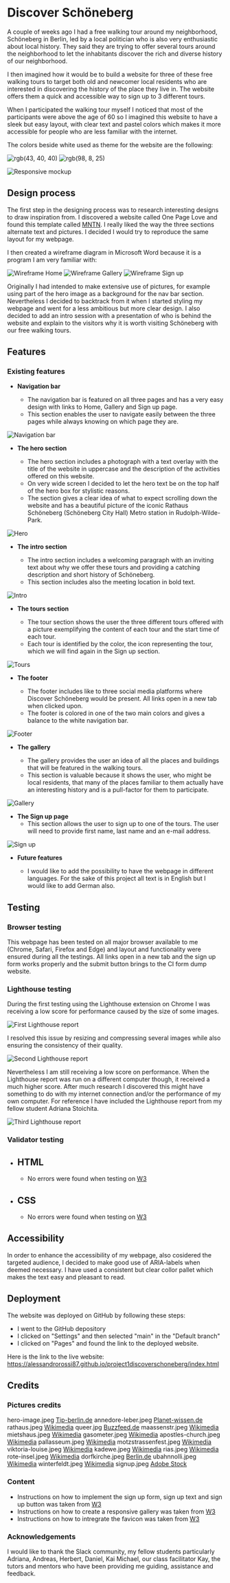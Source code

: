 # Discover Schöneberg

A couple of weeks ago I had a free walking tour around my neighborhood, Schöneberg in Berlin, led by a local politician who is also very enthusiastic about local history. They said they are trying to offer several tours around the neighborhood to let the inhabitants discover the rich and diverse history of our neighborhood.

I then imagined how it would be to build a website for three of these free walking tours to target both old and newcomer local residents who are interested in discovering the history of the place they live in. The website offers them a quick and accessible way to sign up to 3 different tours.

When I participated the walking tour myself I noticed that most of the participants were above the age of 60 so I imagined this website to have a sleek but easy layout, with clear text and pastel colors which makes it more accessible for people who are less familiar with the internet.

The colors beside white used as theme for the website are the following:

![rgb(43, 40, 40)](https://github.com/AlessandroRossi87/project1discoverschoneberg/blob/main/assets/readmeimgs/color1.png)
![rgb(98, 8, 25)](https://github.com/AlessandroRossi87/project1discoverschoneberg/blob/main/assets/readmeimgs/color2.png)

![Responsive mockup](https://github.com/AlessandroRossi87/project1discoverschoneberg/blob/main/assets/readmeimgs/mockup.png)

## Design process

The first step in the designing process was to research interesting designs to draw inspiration from. I discovered a website called One Page Love and found this template called [MNTN](https://mntn.krystonschwarze.com/). I really liked the way the three sections alternate text and pictures. I decided I would try to reproduce the same layout for my webpage.

I then created a wireframe diagram in Microsoft Word because it is a program I am very familiar with:

![Wireframe Home](https://github.com/AlessandroRossi87/project1discoverschoneberg/blob/main/assets/readmeimgs/wireframe1.png)
![Wireframe Gallery](https://github.com/AlessandroRossi87/project1discoverschoneberg/blob/main/assets/readmeimgs/wireframe2.png)
![Wireframe Sign up](https://github.com/AlessandroRossi87/project1discoverschoneberg/blob/main/assets/readmeimgs/wireframe3.png)

Originally I had intended to make extensive use of pictures, for example using part of the hero image as a background for the nav bar section. Nevertheless I decided to backtrack from it when I started styling my webpage and went for a less ambitious but more clear design. I also decided to add an intro session with a presentation of who is behind the website and explain to the visitors why it is worth visiting Schöneberg with our free walking tours.

## Features

### Existing features

- **Navigation bar**

  - The navigation bar is featured on all three pages and has a very easy design with links to Home, Gallery and Sign up page.
  - This section enables the user to navigate easily between the three pages while always knowing on which page they are.

![Navigation bar](https://github.com/AlessandroRossi87/project1discoverschoneberg/blob/main/assets/readmeimgs/navbar.png)

- **The hero section**

  - The hero section includes a photograph with a text overlay with the title of the website in uppercase and the description of the activities offered on this website.
  - On very wide screen I decided to let the hero text be on the top half of the hero box for stylistic reasons.
  - The section gives a clear idea of what to expect scrolling down the website and has a beautiful picture of the iconic Rathaus Schöneberg (Schöneberg City Hall) Metro station in Rudolph-Wilde-Park.

![Hero](https://github.com/AlessandroRossi87/project1discoverschoneberg/blob/main/assets/readmeimgs/hero.png)

- **The intro section**

  - The intro section includes a welcoming paragraph with an inviting text about why we offer these tours and providing a catching description and short history of Schöneberg.
  - This section includes also the meeting location in bold text.

![Intro](https://github.com/AlessandroRossi87/project1discoverschoneberg/blob/main/assets/readmeimgs/intro.png)

- **The tours section**

  - The tour section shows the user the three different tours offered with a picture exemplifying the content of each tour and the start time of each tour.
  - Each tour is identified by the color, the icon representing the tour, which we will find again in the Sign up section.

![Tours](https://github.com/AlessandroRossi87/project1discoverschoneberg/blob/main/assets/readmeimgs/tours.png)

- **The footer**

  - The footer includes like to three social media platforms where Discover Schöneberg would be present. All links open in a new tab when clicked upon.
  - The footer is colored in one of the two main colors and gives a balance to the white navigation bar.

![Footer](https://github.com/AlessandroRossi87/project1discoverschoneberg/blob/main/assets/readmeimgs/footer.png)

- **The gallery**

  - The gallery provides the user an idea of all the places and buildings that will be featured in the walking tours.
  - This section is valuable because it shows the user, who might be local residents, that many of the places familiar to them actually have an interesting history and is a pull-factor for them to participate.

![Gallery](https://github.com/AlessandroRossi87/project1discoverschoneberg/blob/main/assets/readmeimgs/gallery.png)

- **The Sign up page**
  - This section allows the user to sign up to one of the tours. The user will need to provide first name, last name and an e-mail address.

![Sign up](https://github.com/AlessandroRossi87/project1discoverschoneberg/blob/main/assets/readmeimgs/signup.png)

- **Future features**

  - I would like to add the possibility to have the webpage in different languages. For the sake of this project all text is in English but I would like to add German also.

## Testing

### Browser testing

This webpage has been tested on all major browser available to me (Chrome, Safari, Firefox and Edge) and layout and functionality were ensured during all the testings. All links open in a new tab and the sign up form works properly and the submit button brings to the CI form dump website.

### Lighthouse testing

During the first testing using the Lighthouse extension on Chrome I was receiving a low score for performance caused by the size of some images.

![First Lighthouse report ](https://github.com/AlessandroRossi87/project1discoverschoneberg/blob/main/assets/readmeimgs/lighthouse1.png)

I resolved this issue by resizing and compressing several images while also ensuring the consistency of their quality.

![Second Lighthouse report ](https://github.com/AlessandroRossi87/project1discoverschoneberg/blob/main/assets/readmeimgs/lighthouse2.png)

Nevertheless I am still receiving a low score on performance. When the Lighthouse report was run on a different computer though, it received a much higher score. After much research I discovered this might have something to do with my internet connection and/or the performance of my own computer. For reference I have included the Lighthouse report from my fellow student Adriana Stoichita.

![Third Lighthouse report ](https://github.com/AlessandroRossi87/project1discoverschoneberg/blob/main/assets/readmeimgs/lighthouse3.png)

### Validator testing

- ## HTML

  - No errors were found when testing on [W3](https://validator.w3.org/nu/?doc=https%3A%2F%2Falessandrorossi87.github.io%2Fproject1discoverschoneberg%2Findex.html)

- ## CSS
  - No errors were found when testing on [W3](https://jigsaw.w3.org/css-validator/validator?uri=https%3A%2F%2Falessandrorossi87.github.io%2Fproject1discoverschoneberg%2Findex.html&profile=css3svg&usermedium=all&warning=1&vextwarning=&lang=en)

## Accessibility

In order to enhance the accessibility of my webpage, also cosidered the targeted audience, I decided to make good use of ARIA-labels when deemed necessary. I have used a consistent but clear collor pallet which makes the text easy and pleasant to read.

## Deployment

The website was deployed on GitHub by following these steps:

- I went to the GitHub depository
- I clicked on "Settings" and then selected "main" in the "Default branch"
- I clicked on "Pages" and found the link to the deployed website.

Here is the link to the live website: https://alessandrorossi87.github.io/project1discoverschoneberg/index.html

## Credits

### Pictures credits

hero-image.jpeg [Tip-berlin.de](https://www.tip-berlin.de/wp-content/uploads/2021/02/imago0093698374h-viennaslide-scaled.jpg)
annedore-leber.jpeg [Planet-wissen.de](https://www.planet-wissen.de/geschichte/nationalsozialismus/attentat_auf_hitler/attentat-annedore-leber-100.html)
rathaus.jpeg [Wikimedia](https://upload.wikimedia.org/wikipedia/commons/7/76/Berlin_schoeneberg_belziger_26.10.2012_11-53-22_ShiftN.jpg)
queer.jpg [Buzzfeed.de](https://www.buzzfeed.de/news/pride-month-2022-an-staatlichen-gebaeuden-sollen-regenbogenflaggen-haengen-symbolpolitik-91493876.html)
maassenstr.jpeg [Wikimedia](https://upload.wikimedia.org/wikipedia/commons/3/3c/Maa%C3%9Fenstra%C3%9Fe_in_Berlin-Sch%C3%B6neberg.jpg)
mietshaus.jpeg [Wikimedia](https://upload.wikimedia.org/wikipedia/commons/8/85/Grunewaldstra%C3%9Fe_78_-_Akazienstra%C3%9Fe_18.jpg)
gasometer.jpeg [Wikimedia](https://upload.wikimedia.org/wikipedia/commons/7/74/Schoeneberg_albertstrasse_winter_16.02.2009_15-26-30.JPG)
apostles-church.jpeg [Wikimedia](https://upload.wikimedia.org/wikipedia/commons/9/90/12Apostles_Church_B-Schoeneberg_02.jpg)
pallasseum.jpeg [Wikimedia](https://upload.wikimedia.org/wikipedia/commons/5/5a/Pallasseum_Berlin_Blick_vom_Kleistpark.jpg)
motzstrassenfest.jpeg [Wikimedia](https://upload.wikimedia.org/wikipedia/commons/2/23/Motzstrassenfest2006.jpg)
viktoria-louise.jpeg [Wikimedia](https://upload.wikimedia.org/wikipedia/commons/3/3d/Berlin%2C_Schoeneberg%2C_Viktoria-Luise-Platz.jpg)
kadewe.jpeg [Wikimedia](https://upload.wikimedia.org/wikipedia/commons/8/8a/2015-03-19_Berlin_KaDeWe_anagoria.JPG)
rias.jpeg [Wikimedia](https://upload.wikimedia.org/wikipedia/commons/0/0a/Geb%C3%A4ude_des_RIAS_und_Deutschlandradio_Kultur_in_Berlin_Sch%C3%B6neberg_2012.jpg)
rote-insel.jpeg [Wikimedia](https://de.wikipedia.org/wiki/Berlin-Sch%C3%B6neberg#/media/Datei:Rote_Insel19.JPG)
dorfkirche.jpeg [Berlin.de](https://www.berlin.de/ba-tempelhof-schoeneberg/ueber-den-bezirk/ortsteile/schoeneberg/)
ubahnnolli.jpeg [Wikimedia](https://en.wikipedia.org/wiki/Nollendorfplatz_%28Berlin_U-Bahn%29#/media/File:Berlin_-_U-Bahnhof_Nollendorfplatz,_13-12-2020_by_Marek_%C5%9Aliwecki.jpg)
winterfeldt.jpeg [Wikimedia](https://upload.wikimedia.org/wikipedia/commons/e/eb/Sch%C3%B6neberg_Winterfeldtplatz_Markt.JPG)
signup.jpeg [Adobe Stock](https://stock.adobe.com/de/search?k=pallasseum&asset_id=42623640)

### Content

- Instructions on how to implement the sign up form, sign up text and sign up button was taken from [W3](https://www.w3schools.com/html/html_forms.asp)
- Instructions on how to create a responsive gallery was taken from [W3](https://www.w3schools.com/css/tryit.asp?filename=trycss3_flexbox_image_gallery)
- Instructions on how to intregrate the favicon was taken from [W3](https://www.w3schools.com/html/html_favicon.asp)

### Acknowledgements

I would like to thank the Slack community, my fellow students particularly Adriana, Andreas, Herbert, Daniel, Kai Michael, our class facilitator Kay, the tutors and mentors who have been providing me guiding, assistance and feedback.
